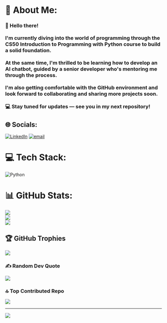 # 💫 About Me:
### 👋 Hello there!<br><br>I'm currently diving into the world of programming through the **CS50 Introduction to Programming with Python** course to build a solid foundation.<br><br>At the same time, I'm thrilled to be learning how to develop an **AI chatbot**, guided by a senior developer who's mentoring me through the process.<br><br>I'm also getting comfortable with the **GitHub environment** and look forward to collaborating and sharing more projects soon.<br><br>💻 Stay tuned for updates — see you in my next repository!<br>


## 🌐 Socials:
[![LinkedIn](https://img.shields.io/badge/LinkedIn-%230077B5.svg?logo=linkedin&logoColor=white)](https://linkedin.com/in/https://www.linkedin.com/in/tharindu-nawoda-a0900134b?lipi=urn%3Ali%3Apage%3Ad_flagship3_profile_view_base_contact_details%3B2eI7BUwbQbSLCpWlnr22%2Bw%3D%3D) [![email](https://img.shields.io/badge/Email-D14836?logo=gmail&logoColor=white)](mailto:hdtharindufdo@gmail.com) 

# 💻 Tech Stack:
![Python](https://img.shields.io/badge/python-3670A0?style=for-the-badge&logo=python&logoColor=ffdd54)
# 📊 GitHub Stats:
![](https://github-readme-stats.vercel.app/api?username=tharindu-xx&theme=dark&hide_border=false&include_all_commits=true&count_private=false)<br/>
![](https://nirzak-streak-stats.vercel.app/?user=tharindu-xx&theme=dark&hide_border=false)<br/>
![](https://github-readme-stats.vercel.app/api/top-langs/?username=tharindu-xx&theme=dark&hide_border=false&include_all_commits=true&count_private=false&layout=compact)

## 🏆 GitHub Trophies
![](https://github-profile-trophy.vercel.app/?username=tharindu-xx&theme=radical&no-frame=false&no-bg=true&margin-w=4)

### ✍️ Random Dev Quote
![](https://quotes-github-readme.vercel.app/api?type=horizontal&theme=radical)

### 🔝 Top Contributed Repo
![](https://github-contributor-stats.vercel.app/api?username=tharindu-xx&limit=5&theme=dark&combine_all_yearly_contributions=true)

---
[![](https://visitcount.itsvg.in/api?id=tharindu-xx&icon=0&color=0)](https://visitcount.itsvg.in)

<!-- Proudly created with GPRM ( https://gprm.itsvg.in ) -->
